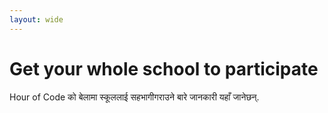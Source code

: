 ```yaml
---
layout: wide
---
```


# Get your whole school to participate

Hour of Code को बेलामा स्कूललाई सहभागीगराउने बारे जानकारी यहाँ जानेछन्.
